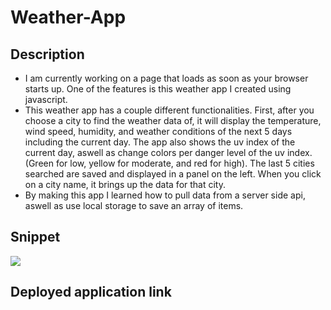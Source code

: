 # Weather-App

## Description

- I am currently working on a page that loads as soon as your browser starts up. One of the features is this weather app I created using javascript.
- This weather app has a couple different functionalities. First, after you choose a city to find the weather data of, it will display the temperature, wind speed, humidity, and weather conditions of the next 5 days including the current day. The app also shows the uv index of the current day, aswell as change colors per danger level of the uv index. (Green for low, yellow for moderate, and red for high). The last 5 cities searched are saved and displayed in a panel on the left. When you click on a city name, it brings up the data for that city.
- By making this app I learned how to pull data from a server side api, aswell as use local storage to save an array of items.

## Snippet

![](assets/js/images/weather.PNG)


## Deployed application link

